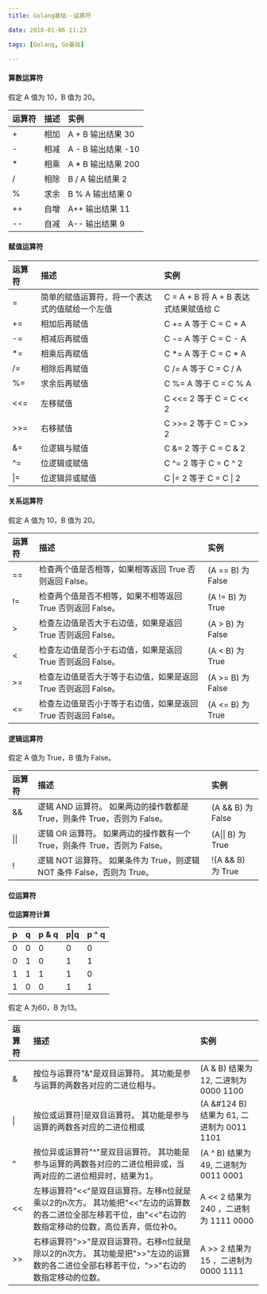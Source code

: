 ```yaml
---
title: Golang基础--运算符

date: 2018-01-06 11:23

tags: [Golang, Go基础]

---
```



#### 算数运算符
假定 A 值为 10，B 值为 20。

|运算符|描述|实例|
|:---|:---|:---|
|+	|相加	|A + B 输出结果 30
|-	|相减	|A - B 输出结果 -10
|*	|相乘	|A * B 输出结果 200
|/	|相除	|B / A 输出结果 2
|%	|求余	|B % A 输出结果 0
|++	|自增	|A++ 输出结果 11
|--	|自减	|A-- 输出结果 9

#### 赋值运算符
<!-- more-->

|运算符|描述|实例|
|:---|:---|:---|
|=	|简单的赋值运算符，将一个表达式的值赋给一个左值	|C = A + B 将 A + B 表达式结果赋值给 C
|+=	|相加后再赋值	|C += A 等于 C = C + A
|-=	|相减后再赋值	|C -= A 等于 C = C - A
|*=	|相乘后再赋值	|C *= A 等于 C = C * A
|/=	|相除后再赋值	|C /= A 等于 C = C / A
|%=	|求余后再赋值	|C %= A 等于 C = C % A
|<<=	|左移赋值	|C <<= 2 等于 C = C << 2
|>>=	|右移赋值	|C >>= 2 等于 C = C >> 2
|&=	|位逻辑与赋值	|C &= 2 等于 C = C & 2
|^=	|位逻辑或赋值	|C ^= 2 等于 C = C ^ 2
|&#124;=	|位逻辑异或赋值	|C &#124;= 2 等于 C = C &#124; 2

#### 关系运算符
假定 A 值为 10，B 值为 20。

|运算符|描述|实例|
|:---|:---|:---|
|==	|检查两个值是否相等，如果相等返回 True 否则返回 False。	|(A == B) 为 False
|!=	|检查两个值是否不相等，如果不相等返回 True 否则返回 False。	|(A != B) 为 True
|>	|检查左边值是否大于右边值，如果是返回 True 否则返回 False。	|(A > B) 为 False
|<	|检查左边值是否小于右边值，如果是返回 True 否则返回 False。	|(A < B) 为 True
|>=	|检查左边值是否大于等于右边值，如果是返回 True 否则返回 False。	|(A >= B) 为 False
|<=	|检查左边值是否小于等于右边值，如果是返回 True 否则返回 False。	|(A <= B) 为 True

#### 逻辑运算符

假定 A 值为 True，B 值为 False。

|运算符|描述|实例|
|:---|:---|:---|
|&&	|逻辑 AND 运算符。 如果两边的操作数都是 True，则条件 True，否则为 False。	|(A && B) 为 False
|&#124;&#124;|逻辑 OR 运算符。 如果两边的操作数有一个 True，则条件 True，否则为 False。	|(A&#124;&#124; B) 为 True
|!	|逻辑 NOT 运算符。 如果条件为 True，则逻辑 NOT 条件 False，否则为 True。	|!(A && B) 为 True

#### 位运算符

**位运算符计算**

|p|q|		p & q	|	p&#124;q	|	p ^ q
|:---|:---|:---|:---|:---|
|0	|	0	|	0	|	0	|	0
|0  |	1	|	0	|	1	|	1
|	1	|	1	|	1	|	1	|	0
|	1	|	0	|	0	|	1	|	1


假定 A 为60，B 为13。

|运算符|描述|实例|
|:---|:---|:---|
|&	|按位与运算符"&"是双目运算符。 其功能是参与运算的两数各对应的二进位相与。	|(A & B) 结果为 12, 二进制为 0000 1100
|&#124;	|按位或运算符&#124;是双目运算符。 其功能是参与运算的两数各对应的二进位相或	|(A &#124 B) 结果为 61, 二进制为 0011 1101
|^	|按位异或运算符"^"是双目运算符。 其功能是参与运算的两数各对应的二进位相异或，当两对应的二进位相异时，结果为1。	|(A ^ B) 结果为 49, 二进制为 0011 0001
|<<	|左移运算符"<<"是双目运算符。左移n位就是乘以2的n次方。 其功能把"<<"左边的运算数的各二进位全部左移若干位，由"<<"右边的数指定移动的位数，高位丢弃，低位补0。	|A << 2 结果为 240 ，二进制为 1111 0000
|>>	|右移运算符">>"是双目运算符。右移n位就是除以2的n次方。 其功能是把">>"左边的运算数的各二进位全部右移若干位，">>"右边的数指定移动的位数。	|A >> 2 结果为 15 ，二进制为 0000 1111
